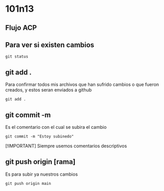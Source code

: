 # 101n13

## Flujo ACP

## Para ver si existen cambios

```
git status
```

## git add .
Para confirmar todos mis archivos que han sufrido cambios o que fueron creados, y estos seran enviados a github

```
git add .
```

## git commit -m 
Es el comentario con el cual se subira el cambio

```
git commit -m "Estoy subinedo"
```

[!IMPORTANT] Siempre usemos comentarios descriptivos

## git push origin [rama]

Es para subir ya nuestros cambios

```
git push origin main
```